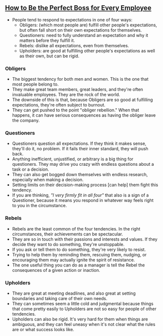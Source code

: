 ## [How to Be the Perfect Boss for Every Employee](https://www.inc.com/minda-zetlin/gretchen-rubin-leadership-4-tendencies-management-employees.html)

- People tend to respond to expectations in one of four ways:
  - Obligers: (which most people are) fulfill other people's expectations, but often fall short on their own expectations for themselves.
  - Questioners: need to fully understand an expectation and why it matters before they fulfill it.
  - Rebels: dislike all expectations, even from themselves.
  - Upholders: are good at fulfilling other people's expectations as well as their own, but can be rigid.

### Obligers

- The biggest tendency for both men and women. This is the one that most people belong to.
- They make great team members, great leaders, and they're often invaluable employees. They are the rock of the world.
- The downside of this is that, because Obligers are so good at fulfilling expectations, they're often subject to burnout.
- They can get pushed to the point "obliger rebellion." When that happens, it can have serious consequences as having the obliger leave the company.

### Questioners

- Questioners question all expectations. If they think it makes sense, they'll do it, no problem. If it fails their inner standard, they will push back.
- Anything inefficient, unjustified, or arbitrary is a big thing for questioners. They may drive you crazy with endless questions about a task or a decision.
- They can also get bogged down themselves with endless research, especially when making a decision.
- Setting limits on their decision-making process [can help] them fight this tendency.
- If you are thinking, _"I very firmly fit in all four"_ that also is a sign of a Questioner, because it means you respond in whatever way feels right to you in the circumstance.

### Rebels

- Rebels are the least common of the four tendencies. In the right circumstances, their achievements can be spectacular.
- They are so in touch with their passions and interests and values. If they decide they want to do something, they're unstoppable.
- If you ask or tell them to do something, they're very likely to resist.
- Trying to help them by reminding them, rescuing them, nudging, or encouraging them may actually ignite the spirit of resistance.
- The one useful thing you can do as a manager is tell the Rebel the consequences of a given action or inaction.

### Upholders

- They are great at meeting deadlines, and also great at setting boundaries and taking care of their own needs.
- They can sometimes seem a little cold and judgmental because things that come pretty easily to Upholders are not so easy for people of other tendencies.
- Upholders can also be rigid. It's very hard for them when things are ambiguous, and they can feel uneasy when it's not clear what the rules are or what success looks like.
